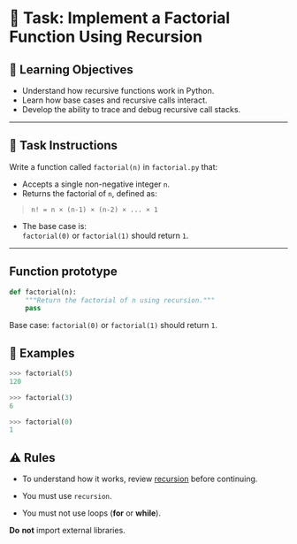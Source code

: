 # 🧠 Task: Implement a Factorial Function Using Recursion

## 🎯 Learning Objectives

- Understand how recursive functions work in Python.
- Learn how base cases and recursive calls interact.
- Develop the ability to trace and debug recursive call stacks.

---

## 📝 Task Instructions

Write a function called `factorial(n)` in `factorial.py` that:

- Accepts a single non-negative integer `n`.
- Returns the factorial of `n`, defined as:

> `n! = n × (n-1) × (n-2) × ... × 1`

- The base case is:  
  `factorial(0)` or `factorial(1)` should return `1`.

---

## Function prototype
```python
def factorial(n):
    """Return the factorial of n using recursion."""
    pass
```

Base case:
`factorial(0)` or `factorial(1)` should return `1`.

## 🧪 Examples

```python
>>> factorial(5)
120

>>> factorial(3)
6

>>> factorial(0)
1
```
## ⚠️ Rules
- To understand how it works, review [recursion](../countdown/countdown.md) before continuing.
- You must use `recursion`.

- You must not use loops (__for__ or __while__).

__Do__ __not__ import external libraries.